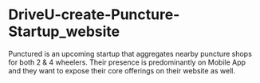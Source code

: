 # DriveU-create-Puncture-Startup_website
 Punctured is an upcoming startup that aggregates nearby puncture shops for both 2 & 4 wheelers. Their presence is predominantly on Mobile App and they want to expose their core offerings on their website as well.
